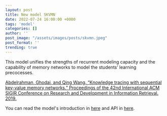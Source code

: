 ```yaml
---
layout: post
title: New model SKVMN
date: 2022-07-24 16:00:00 +0000
tags: 'model'
categories: []
author: ''
post_image: "/assets/images/posts/skvmn.jpeg"
post_format: ''
trending: true
---
```

This model unifies the strengths of recurrent modeling capacity and the capability of memory networks to model the students’ learning precocesses.

[Abdelrahman, Ghodai, and Qing Wang. “Knowledge tracing with sequential key-value memory networks.” Proceedings of the 42nd International ACM SIGIR Conference on Research and Development in Information Retrieval. 2019.](https://arxiv.org/pdf/1910.13197.pdf)

You can read the model's introduction in [here](https://pykt-toolkit.readthedocs.io/en/latest/models.html#skvmn) and API in [here](https://pykt-toolkit.readthedocs.io/en/latest/pykt.models.html#module-pykt.models.skvmn).